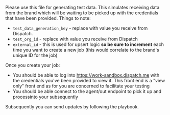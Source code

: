 Please use this file for generating test data. This simulates receiving data from the brand which will be waiting to be picked up with the credentials that have been provided. Things to note:

* `test_data_generation_key` - replace with value you receive from Dispatch.
* `test_org_id` - replace with value you receive from Dispatch
* `external_id` - this is used for upsert logic **so be sure to increment** each time you want to create a new job (this would correlate to the brand's unique ID for the job)


Once you create your job:
* You should be able to log into https://work-sandbox.dispatch.me with the credentials you've been provided to view it. This front end is a "view only" front end as for you are concerned to facilitate your testing
* You should be able connect to the agent/out endpoint to pick it up and processinto your subsequently

Subsequently you can send updates by following the playbook.